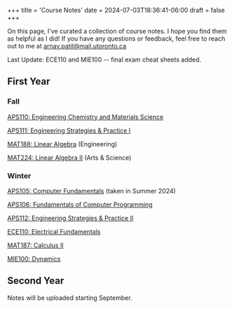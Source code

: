 +++
title = 'Course Notes'
date = 2024-07-03T18:36:41-06:00
draft = false
+++

On this page, I've curated a collection of course notes. I hope you find them as helpful as I did! If you have any questions or feedback, feel free to reach out to me at [arnav.patil@mail.utoronto.ca](mailto:arnav.patil@mail.utoronto.ca)

Last Update: ECE110 and MIE100 -- final exam cheat sheets added.

## First Year
### Fall
[APS110: Engineering Chemistry and Materials Science](/notes/firstyear/aps110/)

[APS111: Engineering Strategies & Practice I](/notes/firstyear/aps111/)

[MAT188: Linear Algebra](/notes/firstyear/mat188) (Engineering)

[MAT224: Linear Algebra II](/notes/firstyear/mat224) (Arts & Science)

### Winter
[APS105: Computer Fundamentals](/notes/firstyear/aps105/) (taken in Summer 2024)

[APS106: Fundamentals of Computer Programming](/notes/firstyear/aps106/)

[APS112: Engineering Strategies & Practice II](/notes/firstyear/aps112/)

[ECE110: Electrical Fundamentals](/notes/firstyear/ece110/)

[MAT187: Calculus II](/notes/firstyear/mat187/)

[MIE100: Dynamics](/notes/firstyear/mie100/)

## Second Year
Notes will be uploaded starting September.
